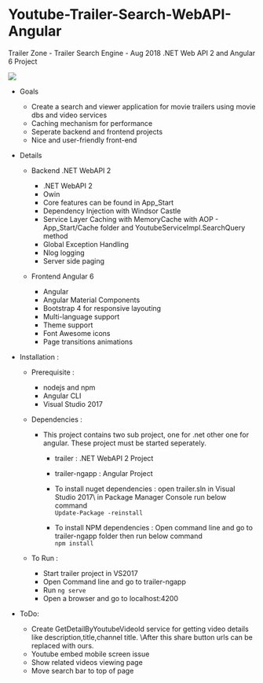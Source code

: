 # Youtube-Trailer-Search-WebAPI-Angular

Trailer Zone - Trailer Search Engine - Aug 2018
.NET Web API 2 and Angular 6 Project

![](51QFy3L8Gb.gif)


- Goals 
  - Create a search and viewer application for movie trailers using movie dbs and video services 
  - Caching mechanism for performance
  - Seperate backend and frontend projects
  - Nice and user-friendly front-end
  
- Details 
  - Backend .NET WebAPI 2 
     - .NET WebAPI 2 
     - Owin
     - Core features can be found in App_Start 
     - Dependency Injection with Windsor Castle
     - Service Layer Caching with MemoryCache with AOP - App_Start/Cache folder and YoutubeServiceImpl.SearchQuery method
     - Global Exception Handling
     - Nlog logging
     - Server side paging
	
  - Frontend Angular 6
    - Angular
    - Angular Material Components
    - Bootstrap 4 for responsive layouting
    - Multi-language support
    - Theme support
    - Font Awesome icons
    - Page transitions animations
	
- Installation : 
  - Prerequisite : 
    - nodejs and npm
    - Angular CLI
    - Visual Studio 2017

  - Dependencies : 
    - This project contains two sub project, one for .net other one for angular. 
      These project must be started seperately.
      - trailer : .NET WebAPI 2 Project
      - trailer-ngapp : Angular Project
	
      - To install nuget dependencies : open trailer.sln in Visual Studio 2017\ in Package Manager Console run below command\
	 `Update-Package -reinstall`
			
      - To install NPM dependencies : Open command line and go to trailer-ngapp folder then run below command\
			```
			npm install
			```
   - To Run : 
     - Start trailer project in VS2017
     - Open Command line and go to trailer-ngapp
     - Run ```ng serve```
     - Open a browser and go to localhost:4200
		
- ToDo:
  - Create GetDetailByYoutubeVideoId service for getting video details like description,title,channel title. \After this share button urls can be replaced with ours.
  - Youtube embed mobile screen issue
  - Show related videos viewing page 
  - Move search bar to top of page
 
